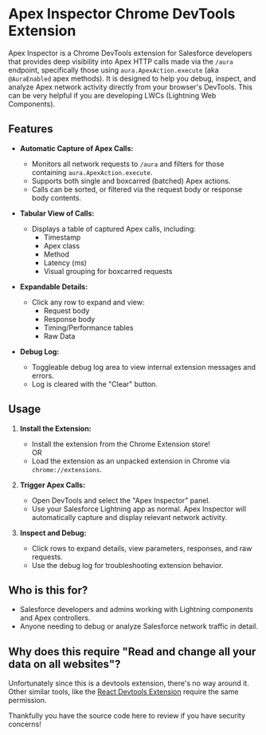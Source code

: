 # Apex Inspector Chrome DevTools Extension

Apex Inspector is a Chrome DevTools extension for Salesforce developers that provides deep visibility into Apex HTTP calls made via the `/aura` endpoint, specifically those using `aura.ApexAction.execute` (aka `@AuraEnabled` apex methods). It is designed to help you debug, inspect, and analyze Apex network activity directly from your browser's DevTools. This can be very helpful if you are developing LWCs (Lightning Web Components).

## Features

- **Automatic Capture of Apex Calls:**
  - Monitors all network requests to `/aura` and filters for those containing `aura.ApexAction.execute`.
  - Supports both single and boxcarred (batched) Apex actions.
  - Calls can be sorted, or filtered via the request body or response body contents.

- **Tabular View of Calls:**
  - Displays a table of captured Apex calls, including:
    - Timestamp
    - Apex class
    - Method
    - Latency (ms)
    - Visual grouping for boxcarred requests

- **Expandable Details:**
  - Click any row to expand and view:
    - Request body 
    - Response body 
    - Timing/Performance tables
    - Raw Data

- **Debug Log:**
  - Toggleable debug log area to view internal extension messages and errors.
  - Log is cleared with the "Clear" button.

## Usage

1. **Install the Extension:**
   * Install the extension from the Chrome Extension store!  
    OR
   * Load the extension as an unpacked extension in Chrome via `chrome://extensions`.

2. **Trigger Apex Calls:**
   - Open DevTools and select the "Apex Inspector" panel.
   - Use your Salesforce Lightning app as normal. Apex Inspector will automatically capture and display relevant network activity.

3. **Inspect and Debug:**
   - Click rows to expand details, view parameters, responses, and raw requests.
   - Use the debug log for troubleshooting extension behavior.

## Who is this for?
- Salesforce developers and admins working with Lightning components and Apex controllers.
- Anyone needing to debug or analyze Salesforce network traffic in detail.

## Why does this require "Read and change all your data on all websites"? 
Unfortunately since this is a devtools extension, there's no way around it. Other similar tools, like the [React Devtools Extension](https://chromewebstore.google.com/detail/react-developer-tools/fmkadmapgofadopljbjfkapdkoienihi?hl=en) require the same permission. 

Thankfully you have the source code here to review if you have security concerns!
